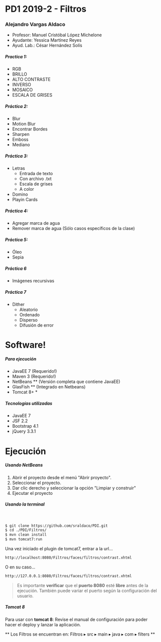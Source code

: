 # PD1 2019-2 - Filtros

### Alejandro Vargas Aldaco
- Profesor: Manuel Cristóbal López Michelone
- Ayudante: Yessica Martínez Reyes
- Ayud. Lab.: César Hernández Solís

##### Practica 1:

* RGB
* BRILLO
* ALTO CONTRASTE
* INVERSO
* MOSAICO
* ESCALA DE GRISES

##### Práctica 2:

* Blur
* Motion Blur
* Encontrar Bordes
* Sharpen
* Emboss
* Mediano

##### Práctica 3:

* Letras
  - Entrada de texto
  - Con archivo .txt
  - Escala de grises
  - A color 
* Domino
* Playin Cards

##### Práctica 4:

* Agregar marca de agua
* Remover marca de agua (Sólo casos específicos de la clase)

##### Práctica 5:

* Óleo
* Sepia

##### Práctica 6

* Imágenes recursivas 

##### Práctica 7

* Dither
  - Aleatorio
  - Ordenado
  - Disperso
  - Difusión de error

# Software!
##### Para ejecución
  - JavaEE 7 (Requerido!)
  - Maven 3 (Requerido!)
  - NetBeans ** (Versión completa que contiene JavaEE)
  - GlasFish ** (Integrado en Netbeans)
  - Tomcat 8+ *
##### Tecnologías utilizadas
  - JavaEE 7
  - JSF 2.2
  - Bootstrap 4.1
  - jQuery 3.3.1

# Ejecución

##### Usando NetBeans

1. Abrir el proyecto desde el menú "Abrir proyecto".
2. Seleccionar el proyecto.
3. Dar clic derecho y seleccionar la opción "Limpiar y construir"
4. Ejecutar el proyecto

##### Usando la terminal
&nbsp;
```sh
$ git clone https://github.com/sraldaco/PDI.git
$ cd ./PDI/Filtros/
$ mvn clean install
$ mvn tomcat7:run
```

Una vez iniciado el plugin de tomcat7, entrar a la url...
```sh
http://localhost:8080/Filtros/faces/filtros/contrast.xhtml
```

O en su caso...
```sh
http://127.0.0.1:8080/Filtros/faces/filtros/contrast.xhtml
```
> Es importante **verificar** que el **puerto 8080** esté **libre** antes de la ejecución.
También puede variar el puerto según la configuración del usuario.

##### Tomcat 8
Para usar con **tomcat 8**: Revise el manual de configuración para poder hacer el deploy y lanzar la aplicación.


** Los Filtros se encuentran en: Filtros⁩ ▸ ⁨src⁩ ▸ ⁨main⁩ ▸ ⁨java⁩ ▸ ⁨com⁩ ▸ ⁨filters⁩ **
